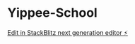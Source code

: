 # Yippee-School

[Edit in StackBlitz next generation editor ⚡️](https://stackblitz.com/~/github.com/Space-Travel-coder/Yippee-School)